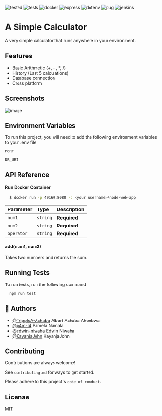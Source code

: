![tested](https://img.shields.io/badge/tested-75%25-green) ![tests](https://img.shields.io/badge/tests-19%20passed%2C%200%20failed-brightgreen) 
![docker](https://img.shields.io/badge/docker%20build-automated-blue) ![express](https://img.shields.io/badge/express-v4.18.2-blue) ![dotenv](https://img.shields.io/badge/dotenv-v16.0.3-yellow) ![pug](https://img.shields.io/badge/pug-v3.0.2-red) ![jenkins](https://img.shields.io/badge/jenkins-CI%2FCD-brightgreen)

# A Simple Calculator

A very simple calculator that runs anywhere in your environment.

## Features

- Basic Arithmetic (+, - , \*, /)
- History (Last 5 calculations)
- Database connection
- Cross platform

## Screenshots

![image](https://user-images.githubusercontent.com/102288573/222350044-c1f07912-3584-4b99-82e4-f20370b7861f.png)

## Environment Variables

To run this project, you will need to add the following environment variables to your .env file

`PORT`

`DB_URI`

## API Reference

#### Run Docker Container

```bash
  $ docker run -p 49160:8080 -d <your username>/node-web-app
```

| Parameter  | Type     | Description  |
| :--------- | :------- | :----------- |
| `num1`     | `string` | **Required** |
| `num2`     | `string` | **Required** |
| `operator` | `string` | **Required** |

#### add(num1, num2)

Takes two numbers and returns the sum.

## Running Tests

To run tests, run the following command

```bash
  npm run test
```

## 🚀 Authors

- [@TrippleA-Ashaba](https://www.github.com/octokatherine) Albert Ashaba Aheebwa 
- [@p4m-l4](https://github.com/p4m-l4) Pamela Namala
- [@edwin-niwaha](https://github.com/edwin-niwaha) Edwin Niwaha
- [@KayanjaJohn](https://github.com/KayanjaJohn) KayanjaJohn

## Contributing

Contributions are always welcome!

See `contributing.md` for ways to get started.

Please adhere to this project's `code of conduct`.

## License

[MIT](https://choosealicense.com/licenses/mit/)
